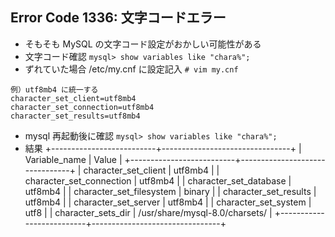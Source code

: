 ## Error Code 1336: 文字コードエラー
- そもそも MySQL の文字コード設定がおかしい可能性がある
- 文字コード確認 `mysql> show variables like "chara%";`
- ずれていた場合 /etc/my.cnf に設定記入 `# vim my.cnf`
```
例）utf8mb4 に統一する
character_set_client=utf8mb4
character_set_connection=utf8mb4
character_set_results=utf8mb4
```
- mysql 再起動後に確認 `mysql> show variables like "chara%";`
- 結果
+--------------------------+--------------------------------+
| Variable_name            | Value                          |
+--------------------------+--------------------------------+
| character_set_client     | utf8mb4                        |
| character_set_connection | utf8mb4                        |
| character_set_database   | utf8mb4                        |
| character_set_filesystem | binary                         |
| character_set_results    | utf8mb4                        |
| character_set_server     | utf8mb4                        |
| character_set_system     | utf8                           |
| character_sets_dir       | /usr/share/mysql-8.0/charsets/ |
+--------------------------+--------------------------------+
